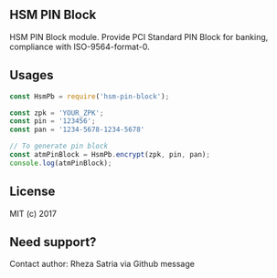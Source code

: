 

## HSM PIN Block

HSM PIN Block module. Provide PCI Standard PIN Block for banking, compliance with ISO-9564-format-0.


## Usages

```javascript
const HsmPb = require('hsm-pin-block');

const zpk = 'YOUR_ZPK';
const pin = '123456';
const pan = '1234-5678-1234-5678'

// To generate pin block
const atmPinBlock = HsmPb.encrypt(zpk, pin, pan);
console.log(atmPinBlock);
```


## License

MIT (c) 2017

## Need support?

Contact author: Rheza Satria via Github message
